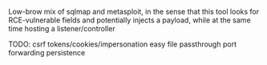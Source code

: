 Low-brow mix of sqlmap and metasploit, in the sense that this tool looks for RCE-vulnerable fields and potentially injects a payload, while at the same time hosting a listener/controller


TODO:
    csrf tokens/cookies/impersonation
    easy file passthrough
    port forwarding
    persistence
